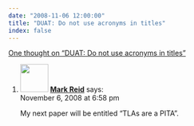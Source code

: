```yaml
---
date: "2008-11-06 12:00:00"
title: "DUAT: Do not use acronyms in titles"
index: false
---
```


[One thought on &ldquo;DUAT: Do not use acronyms in titles&rdquo;](/lemire/blog/2008/11-06-duat-do-not-use-acronyms-in-titles)

<ol class="comment-list">
<li id="comment-50250" class="comment even thread-even depth-1">
<div class="comment-author vcard">
<img alt src="https://secure.gravatar.com/avatar/dc20f7fc7b7dab70033b2a9d86c70144?s=56&#038;d=mm&#038;r=g" srcset="https://secure.gravatar.com/avatar/dc20f7fc7b7dab70033b2a9d86c70144?s=112&#038;d=mm&#038;r=g 2x" class="avatar avatar-56 photo" height="56" width="56" decoding="async" /> <b class="fn"><a href="http://ww38.conflate.net/inductio" class="url" rel="ugc external nofollow">Mark Reid</a></b> <span class="says">says:</span> </div>
<div class="comment-metadata"><time datetime="2008-11-06T18:58:13+00:00">November 6, 2008 at 6:58 pm</time></a> </div>
<div class="comment-content">
<p>My next paper will be entitled &ldquo;TLAs are a PITA&rdquo;.</p>
</div>
</li>
</ol>
